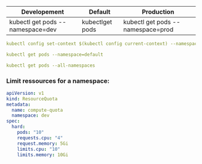 Developement | Default  | Production
------------ | ------------- | -------------
kubectl get pods --namespace=dev | kubectlget pods | kubectl get pods --namespace=prod


```yaml
kubectl config set-context $(kubectl config current-context) --namespace=dev
```

```yaml
kubectl get pods --namespace=default
```

```yaml
kubectl get pods --all-namespaces
```


### Limit ressources for a namespace:

```yaml
apiVersion: v1
kind: ResourceQuota
metadata:
  name: compute-quota
  namespace: dev
spec:
  hard:
    pods: "10"
    requests.cpu: "4"
    request.memory: 5Gi
    limits.cpu: "10"
    limits.memory: 10Gi
```